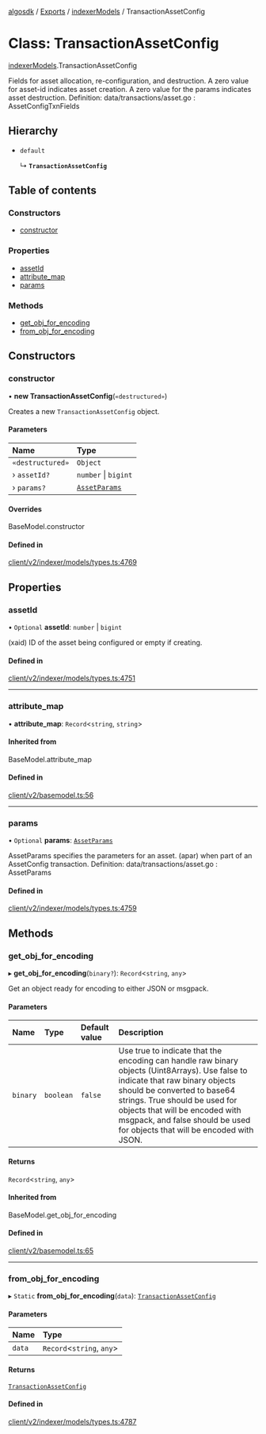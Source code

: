 [algosdk](../README.md) / [Exports](../modules.md) / [indexerModels](../modules/indexerModels.md) / TransactionAssetConfig

# Class: TransactionAssetConfig

[indexerModels](../modules/indexerModels.md).TransactionAssetConfig

Fields for asset allocation, re-configuration, and destruction.
A zero value for asset-id indicates asset creation.
A zero value for the params indicates asset destruction.
Definition:
data/transactions/asset.go : AssetConfigTxnFields

## Hierarchy

- `default`

  ↳ **`TransactionAssetConfig`**

## Table of contents

### Constructors

- [constructor](indexerModels.TransactionAssetConfig.md#constructor)

### Properties

- [assetId](indexerModels.TransactionAssetConfig.md#assetid)
- [attribute\_map](indexerModels.TransactionAssetConfig.md#attribute_map)
- [params](indexerModels.TransactionAssetConfig.md#params)

### Methods

- [get\_obj\_for\_encoding](indexerModels.TransactionAssetConfig.md#get_obj_for_encoding)
- [from\_obj\_for\_encoding](indexerModels.TransactionAssetConfig.md#from_obj_for_encoding)

## Constructors

### constructor

• **new TransactionAssetConfig**(`«destructured»`)

Creates a new `TransactionAssetConfig` object.

#### Parameters

| Name | Type |
| :------ | :------ |
| `«destructured»` | `Object` |
| › `assetId?` | `number` \| `bigint` |
| › `params?` | [`AssetParams`](indexerModels.AssetParams.md) |

#### Overrides

BaseModel.constructor

#### Defined in

[client/v2/indexer/models/types.ts:4769](https://github.com/algorand/js-algorand-sdk/blob/13a5d73/src/client/v2/indexer/models/types.ts#L4769)

## Properties

### assetId

• `Optional` **assetId**: `number` \| `bigint`

(xaid) ID of the asset being configured or empty if creating.

#### Defined in

[client/v2/indexer/models/types.ts:4751](https://github.com/algorand/js-algorand-sdk/blob/13a5d73/src/client/v2/indexer/models/types.ts#L4751)

___

### attribute\_map

• **attribute\_map**: `Record`<`string`, `string`\>

#### Inherited from

BaseModel.attribute\_map

#### Defined in

[client/v2/basemodel.ts:56](https://github.com/algorand/js-algorand-sdk/blob/13a5d73/src/client/v2/basemodel.ts#L56)

___

### params

• `Optional` **params**: [`AssetParams`](indexerModels.AssetParams.md)

AssetParams specifies the parameters for an asset.
(apar) when part of an AssetConfig transaction.
Definition:
data/transactions/asset.go : AssetParams

#### Defined in

[client/v2/indexer/models/types.ts:4759](https://github.com/algorand/js-algorand-sdk/blob/13a5d73/src/client/v2/indexer/models/types.ts#L4759)

## Methods

### get\_obj\_for\_encoding

▸ **get_obj_for_encoding**(`binary?`): `Record`<`string`, `any`\>

Get an object ready for encoding to either JSON or msgpack.

#### Parameters

| Name | Type | Default value | Description |
| :------ | :------ | :------ | :------ |
| `binary` | `boolean` | `false` | Use true to indicate that the encoding can handle raw binary objects (Uint8Arrays). Use false to indicate that raw binary objects should be converted to base64 strings. True should be used for objects that will be encoded with msgpack, and false should be used for objects that will be encoded with JSON. |

#### Returns

`Record`<`string`, `any`\>

#### Inherited from

BaseModel.get\_obj\_for\_encoding

#### Defined in

[client/v2/basemodel.ts:65](https://github.com/algorand/js-algorand-sdk/blob/13a5d73/src/client/v2/basemodel.ts#L65)

___

### from\_obj\_for\_encoding

▸ `Static` **from_obj_for_encoding**(`data`): [`TransactionAssetConfig`](indexerModels.TransactionAssetConfig.md)

#### Parameters

| Name | Type |
| :------ | :------ |
| `data` | `Record`<`string`, `any`\> |

#### Returns

[`TransactionAssetConfig`](indexerModels.TransactionAssetConfig.md)

#### Defined in

[client/v2/indexer/models/types.ts:4787](https://github.com/algorand/js-algorand-sdk/blob/13a5d73/src/client/v2/indexer/models/types.ts#L4787)
